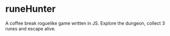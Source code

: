 # runeHunter
A coffee break roguelike game written in JS. Explore the dungeon, collect 3 runes and escape alive.
